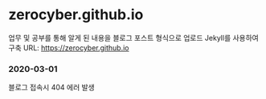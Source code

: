 # zerocyber.github.io
업무 및 공부를 통해 알게 된 내용을 블로그 포스트 형식으로 업로드 
Jekyll를 사용하여 구축 
URL: https://zerocyber.github.io

### 2020-03-01
블로그 접속시 404 에러 발생
